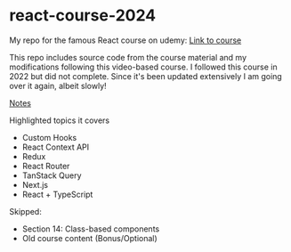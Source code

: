 # react-course-2024

My repo for the famous React course on udemy: [Link to course](https://www.udemy.com/course/react-the-complete-guide-incl-redux/)

This repo includes source code from the course material and my modifications following this video-based course. I followed this course in 2022 but did not complete. Since it's been updated extensively I am going over it again, albeit slowly!

[Notes](/notes.md)

Highlighted topics it covers

- Custom Hooks
- React Context API
- Redux
- React Router
- TanStack Query
- Next.js
- React + TypeScript

Skipped:

- Section 14: Class-based components
- Old course content (Bonus/Optional)

